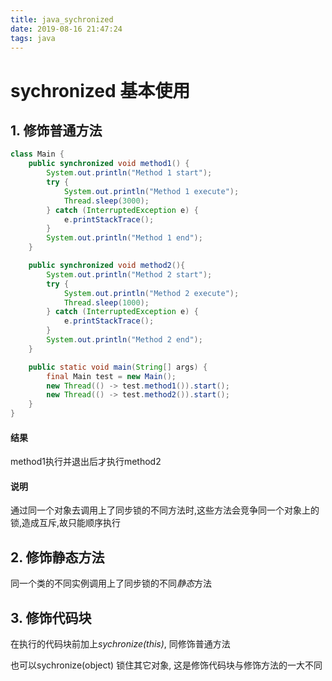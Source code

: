 ```yaml
---
title: java_sychronized
date: 2019-08-16 21:47:24
tags: java
---
```

# sychronized 基本使用
## 1. 修饰普通方法
```java
class Main {
    public synchronized void method1() {
        System.out.println("Method 1 start");
        try {
            System.out.println("Method 1 execute");
            Thread.sleep(3000);
        } catch (InterruptedException e) {
            e.printStackTrace();
        }
        System.out.println("Method 1 end");
    }

    public synchronized void method2(){
        System.out.println("Method 2 start");
        try {
            System.out.println("Method 2 execute");
            Thread.sleep(1000);
        } catch (InterruptedException e) {
            e.printStackTrace();
        }
        System.out.println("Method 2 end");
    }

    public static void main(String[] args) {
        final Main test = new Main();
        new Thread(() -> test.method1()).start();
        new Thread(() -> test.method2()).start();
    }
}
```
#### 结果
method1执行并退出后才执行method2
#### 说明
通过同一个对象去调用上了同步锁的不同方法时,这些方法会竞争同一个对象上的锁,造成互斥,故只能顺序执行

## 2. 修饰静态方法
同一个类的不同实例调用上了同步锁的不同*静态*方法

## 3. 修饰代码块
在执行的代码块前加上*sychronize(this)*, 同修饰普通方法

也可以sychronize(object) 锁住其它对象, 这是修饰代码块与修饰方法的一大不同
